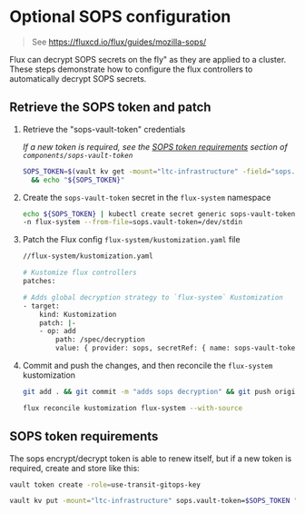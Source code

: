 # Optional SOPS configuration

> See <https://fluxcd.io/flux/guides/mozilla-sops/>

Flux can decrypt SOPS secrets on the fly" as they are applied to a cluster. These steps demonstrate how to configure the flux controllers to automatically decrypt SOPS secrets.

## Retrieve the SOPS token and patch

1. Retrieve the "sops-vault-token" credentials

    *If a new token is required, see the [SOPS token requirements](../../components/sops-vault-token/NOTES.md) section of `components/sops-vault-token`*

    ```bash
    SOPS_TOKEN=$(vault kv get -mount="ltc-infrastructure" -field="sops.vault-token" "flux/sops-vault-token") \
      && echo "${SOPS_TOKEN}"
    ```

1. Create the `sops-vault-token` secret in the `flux-system` namespace

    ```bash
    echo ${SOPS_TOKEN} | kubectl create secret generic sops-vault-token \
    -n flux-system --from-file=sops.vault-token=/dev/stdin
    ```

1. Patch the Flux config `flux-system/kustomization.yaml` file

    ```bash
    //flux-system/kustomization.yaml

    # Kustomize flux controllers
    patches:

    # Adds global decryption strategy to `flux-system` Kustomization
    - target:
        kind: Kustomization
        patch: |-
        - op: add
            path: /spec/decryption
            value: { provider: sops, secretRef: { name: sops-vault-token }}
    ```

1. Commit and push the changes, and then reconcile the `flux-system` kustomization

    ```bash
    git add . && git commit -m "adds sops decryption" && git push origin/main

    flux reconcile kustomization flux-system --with-source
    ```

## SOPS token requirements

The sops encrypt/decrypt token is able to renew itself, but if a new token is required, create and store like this:

  ```bash
  vault token create -role=use-transit-gitops-key

  vault kv put -mount="ltc-infrastructure" sops.vault-token=$SOPS_TOKEN "flux/sops-vault-token"
  ```
